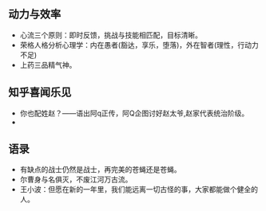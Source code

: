 
## 动力与效率
+ 心流三个原则：即时反馈，挑战与技能相匹配，目标清晰。
+ 荣格人格分析心理学：内在愚者(豁达，享乐，堕落)，外在智者(理性，行动力不足)  
+ 上药三品精气神。

## 知乎喜闻乐见
+ 你也配姓赵？——语出阿q正传，阿Q企图讨好赵太爷,赵家代表统治阶级。
+ 

## 语录
+ 有缺点的战士仍然是战士，再完美的苍蝇还是苍蝇。
+ 尔曹身与名俱灭，不废江河万古流。
+ 王小波：但愿在新的一年里，我们能远离一切古怪的事，大家都能做个健全的人。 